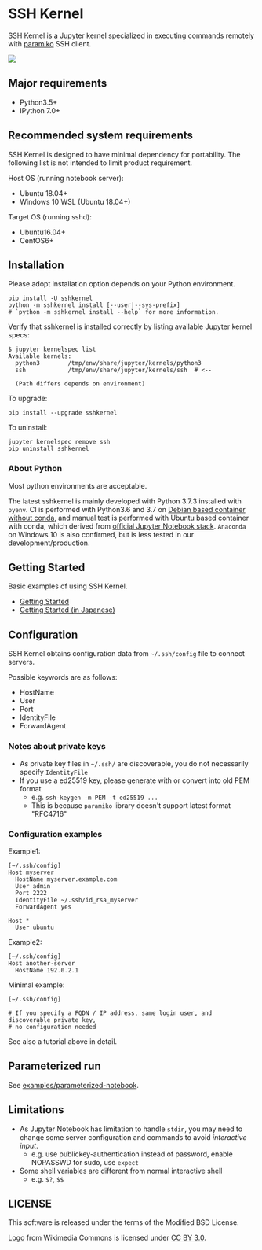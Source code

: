 # SSH Kernel

SSH Kernel is a Jupyter kernel specialized in executing commands remotely
with [paramiko](http://www.paramiko.org/) SSH client.

![](doc/screenshot.png)

## Major requirements

* Python3.5+
* IPython 7.0+

## Recommended system requirements

SSH Kernel is designed to have minimal dependency for portability.
The following list is not intended to limit product requirement.

Host OS (running notebook server):

* Ubuntu 18.04+
* Windows 10 WSL (Ubuntu 18.04+)

Target OS (running sshd):

* Ubuntu16.04+
* CentOS6+

## Installation

Please adopt installation option depends on your Python environment.

```
pip install -U sshkernel
python -m sshkernel install [--user|--sys-prefix]
# `python -m sshkernel install --help` for more information.
```

Verify that sshkernel is installed correctly by listing available Jupyter kernel specs:

```
$ jupyter kernelspec list
Available kernels:
  python3        /tmp/env/share/jupyter/kernels/python3
  ssh            /tmp/env/share/jupyter/kernels/ssh  # <--

  (Path differs depends on environment)
```

To upgrade:

```
pip install --upgrade sshkernel
```

To uninstall:

```
jupyter kernelspec remove ssh
pip uninstall sshkernel
```

### About Python

Most python environments are acceptable.

The latest sshkernel is mainly developed with Python 3.7.3 installed with `pyenv`.
CI is performed with Python3.6 and 3.7 on [Debian based container without conda](https://hub.docker.com/_/python),
and manual test is performed with Ubuntu based container with conda, which derived from [official Jupyter Notebook stack](https://hub.docker.com/r/jupyter/minimal-notebook/).
`Anaconda` on Windows 10 is also confirmed, but is less tested in our development/production.

## Getting Started

Basic examples of using SSH Kernel.

* [Getting Started](https://github.com/NII-cloud-operation/sshkernel/blob/master/examples/getting-started.ipynb)
* [Getting Started (in Japanese)](https://github.com/NII-cloud-operation/sshkernel/blob/master/examples/getting-started-ja.ipynb)

## Configuration

SSH Kernel obtains configuration data from `~/.ssh/config` file to connect servers.

Possible keywords are as follows:

* HostName
* User
* Port
* IdentityFile
* ForwardAgent

### Notes about private keys

* As private key files in `~/.ssh/` are discoverable, you do not necessarily specify `IdentityFile`
* If you use a ed25519 key, please generate with or convert into old PEM format
    * e.g. `ssh-keygen -m PEM -t ed25519 ...`
    * This is because `paramiko` library doesn't support latest format "RFC4716"

### Configuration examples

Example1:

```
[~/.ssh/config]
Host myserver
  HostName myserver.example.com
  User admin
  Port 2222
  IdentityFile ~/.ssh/id_rsa_myserver
  ForwardAgent yes

Host *
  User ubuntu
```

Example2:

```
[~/.ssh/config]
Host another-server
  HostName 192.0.2.1
```

Minimal example:

```
[~/.ssh/config]

# If you specify a FQDN / IP address, same login user, and discoverable private key,
# no configuration needed
```

See also a tutorial above in detail.

## Parameterized run

See [examples/parameterized-notebook](https://github.com/NII-cloud-operation/sshkernel/blob/master/examples/parameterized-notebook.ipynb).

## Limitations

* As Jupyter Notebook has limitation to handle `stdin`,
  you may need to change some server configuration and commands to avoid *interactive input*.
  * e.g. use publickey-authentication instead of password, enable NOPASSWD for sudo, use `expect`
* Some shell variables are different from normal interactive shell
  * e.g. `$?`, `$$`

## LICENSE

This software is released under the terms of the Modified BSD License.

[Logo](https://commons.wikimedia.org/wiki/File:High-contrast-utilities-terminal.png) from Wikimedia Commons is licensed under [CC BY 3.0](https://creativecommons.org/licenses/by/3.0).
